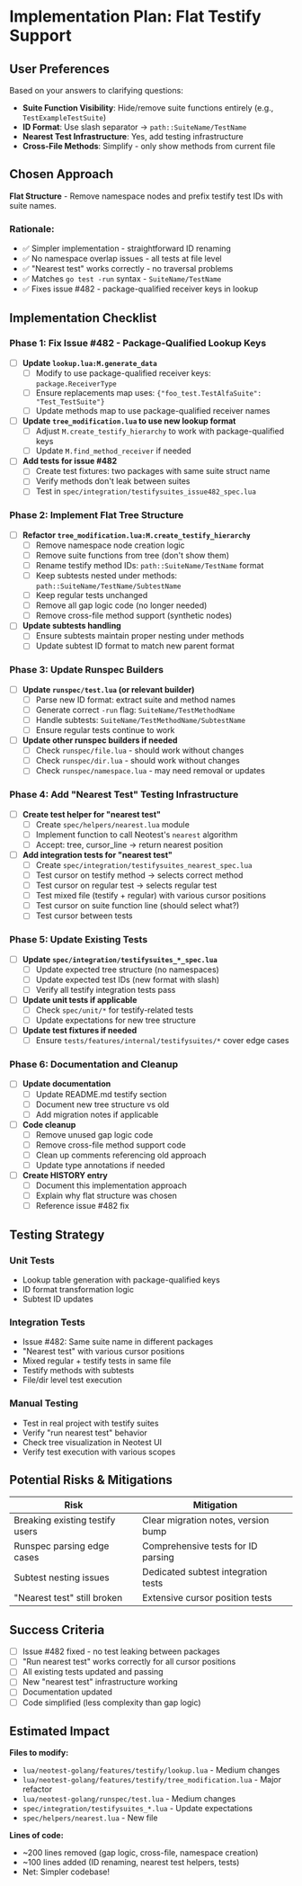 # Implementation Plan: Flat Testify Support

## User Preferences

Based on your answers to clarifying questions:

- **Suite Function Visibility**: Hide/remove suite functions entirely (e.g., `TestExampleTestSuite`)
- **ID Format**: Use slash separator → `path::SuiteName/TestName`
- **Nearest Test Infrastructure**: Yes, add testing infrastructure
- **Cross-File Methods**: Simplify - only show methods from current file

## Chosen Approach

**Flat Structure** - Remove namespace nodes and prefix testify test IDs with suite names.

### Rationale:
- ✅ Simpler implementation - straightforward ID renaming
- ✅ No namespace overlap issues - all tests at file level
- ✅ "Nearest test" works correctly - no traversal problems
- ✅ Matches `go test -run` syntax - `SuiteName/TestName`
- ✅ Fixes issue #482 - package-qualified receiver keys in lookup

## Implementation Checklist

### Phase 1: Fix Issue #482 - Package-Qualified Lookup Keys

- [ ] **Update `lookup.lua:M.generate_data`**
  - [ ] Modify to use package-qualified receiver keys: `package.ReceiverType`
  - [ ] Ensure replacements map uses: `{"foo_test.TestAlfaSuite": "Test_TestSuite"}`
  - [ ] Update methods map to use package-qualified receiver names

- [ ] **Update `tree_modification.lua` to use new lookup format**
  - [ ] Adjust `M.create_testify_hierarchy` to work with package-qualified keys
  - [ ] Update `M.find_method_receiver` if needed

- [ ] **Add tests for issue #482**
  - [ ] Create test fixtures: two packages with same suite struct name
  - [ ] Verify methods don't leak between suites
  - [ ] Test in `spec/integration/testifysuites_issue482_spec.lua`

### Phase 2: Implement Flat Tree Structure

- [ ] **Refactor `tree_modification.lua:M.create_testify_hierarchy`**
  - [ ] Remove namespace node creation logic
  - [ ] Remove suite functions from tree (don't show them)
  - [ ] Rename testify method IDs: `path::SuiteName/TestName` format
  - [ ] Keep subtests nested under methods: `path::SuiteName/TestName/SubtestName`
  - [ ] Keep regular tests unchanged
  - [ ] Remove all gap logic code (no longer needed)
  - [ ] Remove cross-file method support (synthetic nodes)

- [ ] **Update subtests handling**
  - [ ] Ensure subtests maintain proper nesting under methods
  - [ ] Update subtest ID format to match new parent format

### Phase 3: Update Runspec Builders

- [ ] **Update `runspec/test.lua` (or relevant builder)**
  - [ ] Parse new ID format: extract suite and method names
  - [ ] Generate correct `-run` flag: `SuiteName/TestMethodName`
  - [ ] Handle subtests: `SuiteName/TestMethodName/SubtestName`
  - [ ] Ensure regular tests continue to work

- [ ] **Update other runspec builders if needed**
  - [ ] Check `runspec/file.lua` - should work without changes
  - [ ] Check `runspec/dir.lua` - should work without changes
  - [ ] Check `runspec/namespace.lua` - may need removal or updates

### Phase 4: Add "Nearest Test" Testing Infrastructure

- [ ] **Create test helper for "nearest test"**
  - [ ] Create `spec/helpers/nearest.lua` module
  - [ ] Implement function to call Neotest's `nearest` algorithm
  - [ ] Accept: tree, cursor_line → return nearest position

- [ ] **Add integration tests for "nearest test"**
  - [ ] Create `spec/integration/testifysuites_nearest_spec.lua`
  - [ ] Test cursor on testify method → selects correct method
  - [ ] Test cursor on regular test → selects regular test
  - [ ] Test mixed file (testify + regular) with various cursor positions
  - [ ] Test cursor on suite function line (should select what?)
  - [ ] Test cursor between tests

### Phase 5: Update Existing Tests

- [ ] **Update `spec/integration/testifysuites_*_spec.lua`**
  - [ ] Update expected tree structure (no namespaces)
  - [ ] Update expected test IDs (new format with slash)
  - [ ] Verify all testify integration tests pass

- [ ] **Update unit tests if applicable**
  - [ ] Check `spec/unit/*` for testify-related tests
  - [ ] Update expectations for new tree structure

- [ ] **Update test fixtures if needed**
  - [ ] Ensure `tests/features/internal/testifysuites/*` cover edge cases

### Phase 6: Documentation and Cleanup

- [ ] **Update documentation**
  - [ ] Update README.md testify section
  - [ ] Document new tree structure vs old
  - [ ] Add migration notes if applicable

- [ ] **Code cleanup**
  - [ ] Remove unused gap logic code
  - [ ] Remove cross-file method support code
  - [ ] Clean up comments referencing old approach
  - [ ] Update type annotations if needed

- [ ] **Create HISTORY entry**
  - [ ] Document this implementation approach
  - [ ] Explain why flat structure was chosen
  - [ ] Reference issue #482 fix

## Testing Strategy

### Unit Tests
- Lookup table generation with package-qualified keys
- ID format transformation logic
- Subtest ID updates

### Integration Tests
- Issue #482: Same suite name in different packages
- "Nearest test" with various cursor positions
- Mixed regular + testify tests in same file
- Testify methods with subtests
- File/dir level test execution

### Manual Testing
- Test in real project with testify suites
- Verify "run nearest test" behavior
- Check tree visualization in Neotest UI
- Verify test execution with various scopes

## Potential Risks & Mitigations

| Risk | Mitigation |
|------|------------|
| Breaking existing testify users | Clear migration notes, version bump |
| Runspec parsing edge cases | Comprehensive tests for ID parsing |
| Subtest nesting issues | Dedicated subtest integration tests |
| "Nearest test" still broken | Extensive cursor position tests |

## Success Criteria

- [ ] Issue #482 fixed - no test leaking between packages
- [ ] "Run nearest test" works correctly for all cursor positions
- [ ] All existing tests updated and passing
- [ ] New "nearest test" infrastructure working
- [ ] Documentation updated
- [ ] Code simplified (less complexity than gap logic)

## Estimated Impact

**Files to modify:**
- `lua/neotest-golang/features/testify/lookup.lua` - Medium changes
- `lua/neotest-golang/features/testify/tree_modification.lua` - Major refactor
- `lua/neotest-golang/runspec/test.lua` - Medium changes
- `spec/integration/testifysuites_*.lua` - Update expectations
- `spec/helpers/nearest.lua` - New file

**Lines of code:**
- ~200 lines removed (gap logic, cross-file, namespace creation)
- ~100 lines added (ID renaming, nearest test helpers, tests)
- Net: Simpler codebase!
